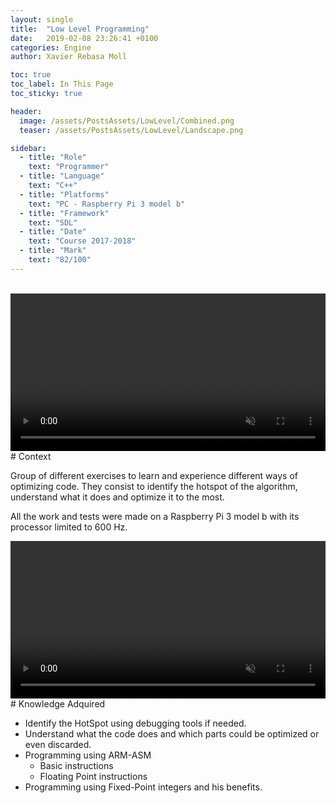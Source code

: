 ```yaml
---
layout: single
title:  "Low Level Programming"
date:   2019-02-08 23:26:41 +0100
categories: Engine
author: Xavier Rebasa Moll

toc: true
toc_label: In This Page
toc_sticky: true

header:
  image: /assets/PostsAssets/LowLevel/Combined.png
  teaser: /assets/PostsAssets/LowLevel/Landscape.png

sidebar:
  - title: "Role"
    text: "Programmer"
  - title: "Language"
    text: "C++"
  - title: "Platforms"
    text: "PC - Raspberry Pi 3 model b"
  - title: "Framework"
    text: "SDL"
  - title: "Date"
    text: "Course 2017-2018"
  - title: "Mark"
    text: "82/100"
---
```

<br>
<video width="100%" muted autoplay loop>
    <source src="/assets/PostsAssets/LowLevel/LensVidmp4.mp4" type="video/mp4">
    <p>No compatible video device</p>
</video>
# Context

Group of different exercises to learn and experience different ways of optimizing code. They consist to identify the hotspot of the algorithm, understand what it does and optimize it to the most.

All the work and tests were made on a Raspberry Pi 3 model b with its processor limited to 600 Hz.

<video width="100%" muted autoplay loop>
    <source src="/assets/PostsAssets/LowLevel/LandscapeVidmp4.mp4" type="video/mp4">
    <p>No compatible video device</p>
</video>
# Knowledge Adquired

- Identify the HotSpot using debugging tools if needed.
- Understand what the code does and which parts could be optimized or even discarded.
- Programming using ARM-ASM
  - Basic instructions
  - Floating Point instructions
- Programming using Fixed-Point integers and his benefits.